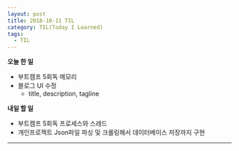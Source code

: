 ```yaml
---
layout: post
title: 2018-10-11 TIL
category: TIL(Today I Learned)
tags:
  - TIL
---
```




**오늘 한 일**

- 부트캠프 5회독 메모리
- 블로그 UI 수정
  - title, description, tagline

**내일 할 일**

- 부트캠프 5회독 프로세스와 스레드
- 개인프로젝트 Json파일 파싱 및 크롤링해서 데이터베이스 저장까지 구현



---

